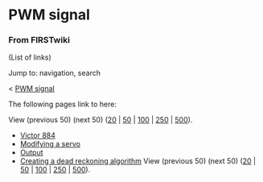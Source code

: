 # PWM signal

### From FIRSTwiki

(List of links)

Jump to: navigation, search

&lt; [PWM signal](/index.php?title=PWM_signal&redirect=no "PWM signal" )  

The following pages link to here:

View (previous 50) (next 50)
([20](/index.php?title=Special:Whatlinkshere/PWM_signal&limit=20&from=0
"Special:Whatlinkshere/PWM signal" ) |
[50](/index.php?title=Special:Whatlinkshere/PWM_signal&limit=50&from=0
"Special:Whatlinkshere/PWM signal" ) |
[100](/index.php?title=Special:Whatlinkshere/PWM_signal&limit=100&from=0
"Special:Whatlinkshere/PWM signal" ) |
[250](/index.php?title=Special:Whatlinkshere/PWM_signal&limit=250&from=0
"Special:Whatlinkshere/PWM signal" ) |
[500](/index.php?title=Special:Whatlinkshere/PWM_signal&limit=500&from=0
"Special:Whatlinkshere/PWM signal" )).

  * [Victor 884](/index.php/Victor_884 "Victor 884" )
  * [Modifying a servo](/index.php/Modifying_a_servo "Modifying a servo" )
  * [Output](/index.php/Output "Output" )
  * [Creating a dead reckoning algorithm](/index.php/Creating_a_dead_reckoning_algorithm "Creating a dead reckoning algorithm" )
View (previous 50) (next 50)
([20](/index.php?title=Special:Whatlinkshere/PWM_signal&limit=20&from=0
"Special:Whatlinkshere/PWM signal" ) |
[50](/index.php?title=Special:Whatlinkshere/PWM_signal&limit=50&from=0
"Special:Whatlinkshere/PWM signal" ) |
[100](/index.php?title=Special:Whatlinkshere/PWM_signal&limit=100&from=0
"Special:Whatlinkshere/PWM signal" ) |
[250](/index.php?title=Special:Whatlinkshere/PWM_signal&limit=250&from=0
"Special:Whatlinkshere/PWM signal" ) |
[500](/index.php?title=Special:Whatlinkshere/PWM_signal&limit=500&from=0
"Special:Whatlinkshere/PWM signal" )).

